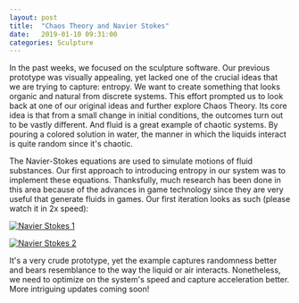 ```yaml
---
layout: post
title:  "Chaos Theory and Navier Stokes"
date:   2019-01-10 09:31:00
categories: Sculpture
---
```


In the past weeks, we focused on the sculpture software. Our previous prototype was visually appealing, yet lacked one of the crucial ideas that we are trying to capture: entropy. We want to create something that looks organic and natural from discrete systems. This effort prompted us to look back at one of our original ideas and further explore Chaos Theory. Its core idea is that from a small change in initial conditions, the outcomes turn out to be vastly different. And fluid is a great example of chaotic systems. By pouring a colored solution in water, the manner in which the liquids interact is quite random since it's chaotic.

The Navier-Stokes equations are used to simulate motions of fluid substances. Our first approach to introducing entropy in our system was to implement these equations. Thanksfully, much research has been done in this area because of the advances in game technology since they are very useful that generate fluids in games. Our first iteration looks as such (please watch it in 2x speed):

[![Navier Stokes 1](https://img.youtube.com/vi/05RShJG_6Eg/0.jpg)](https://youtu.be/05RShJG_6Eg)

[![Navier Stokes 2](https://img.youtube.com/vi/US8DI976hfE/0.jpg)](https://youtu.be/US8DI976hfE)


It's a very crude prototype, yet the example captures randomness better and bears resemblance to the way the liquid or air interacts. Nonetheless, we need to optimize on the system's speed and capture acceleration better. More intriguing updates coming soon!
